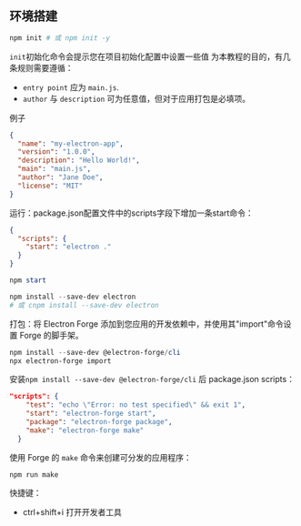 ## 环境搭建

```powershell
npm init # 或 npm init -y
```

`init`初始化命令会提示您在项目初始化配置中设置一些值 为本教程的目的，有几条规则需要遵循：

- `entry point` 应为 `main.js`.
- `author` 与 `description` 可为任意值，但对于应用打包是必填项。

 例子

```json
{
  "name": "my-electron-app",
  "version": "1.0.0",
  "description": "Hello World!",
  "main": "main.js",
  "author": "Jane Doe",
  "license": "MIT"
}
```

运行：package.json配置文件中的scripts字段下增加一条start命令：

```json
{
  "scripts": {
    "start": "electron ."
  }
}
```

```powershell
npm start
```



```powershell
npm install --save-dev electron
# 或 cnpm install --save-dev electron
```

打包：将 Electron Forge 添加到您应用的开发依赖中，并使用其"import"命令设置 Forge 的脚手架。

```powershell
npm install --save-dev @electron-forge/cli
npx electron-forge import
```

安装`npm install --save-dev @electron-forge/cli` 后 package.json scripts：

```json
"scripts": {
    "test": "echo \"Error: no test specified\" && exit 1",
    "start": "electron-forge start",
    "package": "electron-forge package",
    "make": "electron-forge make"
  }
```

使用 Forge 的 `make` 命令来创建可分发的应用程序：

```
npm run make
```

快捷键：

* ctrl+shift+i   打开开发者工具